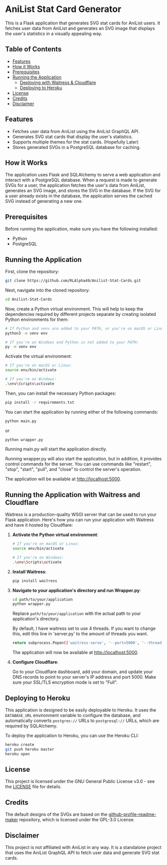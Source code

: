 # AniList Stat Card Generator

This is a Flask application that generates SVG stat cards for AniList users. It fetches user data from AniList and generates an SVG image that displays the user's statistics in a visually appealing way.

## Table of Contents

- [Features](#features)
- [How it Works](#how-it-works)
- [Prerequisites](#prerequisites)
- [Running the Application](#running-the-application)
  - [Deploying with Waitress & Cloudflare](#running-the-application-with-waitress-and-cloudflare)
  - [Deploying to Heroku](#deploying-to-heroku)
- [License](#license)
- [Credits](#credits)
- [Disclaimer](#disclaimer)

## Features

- Fetches user data from AniList using the AniList GraphQL API.
- Generates SVG stat cards that display the user's statistics.
- Supports multiple themes for the stat cards. (Hopefully Later)
- Stores generated SVGs in a PostgreSQL database for caching.

## How it Works

The application uses Flask and SQLAlchemy to serve a web application and interact with a PostgreSQL database. When a request is made to generate SVGs for a user, the application fetches the user's data from AniList, generates an SVG image, and stores the SVG in the database. If the SVG for a user already exists in the database, the application serves the cached SVG instead of generating a new one.

## Prerequisites

Before running the application, make sure you have the following installed:

- Python
- PostgreSQL

## Running the Application

First, clone the repository:

```bash
git clone https://github.com/RLAlpha49/Anilist-Stat-Cards.git
```

Next, navigate into the cloned repository:

```bash
cd Anilist-Stat-Cards
```

Now, create a Python virtual environment. This will help to keep the dependencies required by different projects separate by creating isolated Python environments for them:

```bash
# If Python and venv are added to your PATH, or you're on macOS or Linux:
python3 -m venv env

# If you're on Windows and Python is not added to your PATH:
py -m venv env
```

Activate the virtual environment:

```bash
# If you're on macOS or Linux:
source env/bin/activate

# If you're on Windows:
.\env\Scripts\activate
```

Then, you can install the necessary Python packages:

```bash
pip install -r requirements.txt
```

You can start the application by running either of the following commands:

```bash
python main.py
```

or

```bash
python wrapper.py
```

Running main.py will start the application directly.

Running wrapper.py will also start the application, but in addition, it provides control commands for the server. You can use commands like "restart", "stop", "start", "pull", and "close" to control the server's operation.

The application will be available at [http://localhost:5000](http://localhost:5000).

## Running the Application with Waitress and Cloudflare

Waitress is a production-quality WSGI server that can be used to run your Flask application. Here's how you can run your application with Waitress and have it hosted by Cloudflare:

1. **Activate the Python virtual environment**:

    ```bash
    # If you're on macOS or Linux:
    source env/bin/activate

    # If you're on Windows:
    .\env\Scripts\activate
    ```

2. **Install Waitress**:

    ```bash
    pip install waitress
    ```

3. **Navigate to your application's directory and run Wrapper.py**:

    ```bash
    cd path/to/your/application
    python wrapper.py
    ```

    Replace `path/to/your/application` with the actual path to your application's directory.

    By default, I have waitress set to use 4 threads. If you want to change this, edit this line in 'server.py' to the amount of threads you want.

    ```bash
    return subprocess.Popen(['waitress-serve', '--port=5000', '--threads=4', 'main:app'], stdout=subprocess.PIPE)
    ```

    The application will now be available at [http://localhost:5000](http://localhost:5000).

3. **Configure Cloudflare**:

    Go to your Cloudflare dashboard, add your domain, and update your DNS records to point to your server's IP address and port 5000. Make sure your SSL/TLS encryption mode is set to "Full".

## Deploying to Heroku

This application is designed to be easily deployable to Heroku. It uses the `DATABASE_URL` environment variable to configure the database, and automatically converts `postgres://` URLs to `postgresql://` URLs, which are required by SQLAlchemy.

To deploy the application to Heroku, you can use the Heroku CLI:

```bash
heroku create
git push heroku master
heroku open
```

## License

This project is licensed under the GNU General Public License v3.0 - see the [LICENSE](LICENSE) file for details.

## Credits

The default designs of the SVGs are based on the [github-profile-readme-maker](https://github.com/VishwaGauravIn/github-profile-readme-maker) repository, which is licensed under the GPL-3.0 License.

## Disclaimer

This project is not affiliated with AniList in any way. It is a standalone project that uses the AniList GraphQL API to fetch user data and generate SVG stat cards.
